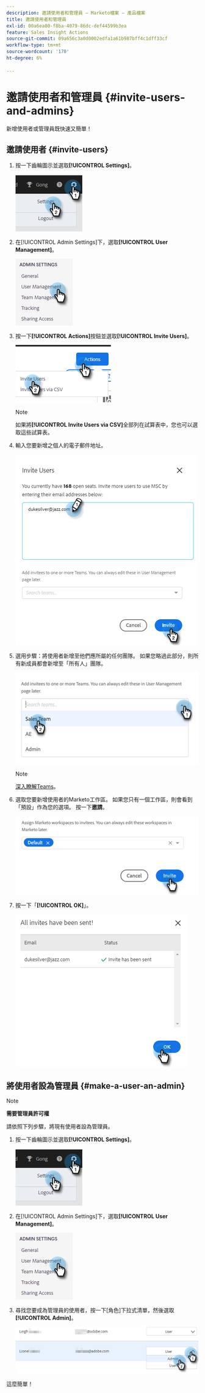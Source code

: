```yaml
---
description: 邀請使用者和管理員 — Marketo檔案 — 產品檔案
title: 邀請使用者和管理員
exl-id: 00a6ea00-f8ba-4079-86dc-def44599b3ea
feature: Sales Insight Actions
source-git-commit: 09a656c3a0d0002edfa1a61b987bff4c1dff33cf
workflow-type: tm+mt
source-wordcount: '170'
ht-degree: 6%

---
```


# 邀請使用者和管理員 {#invite-users-and-admins}

新增使用者或管理員既快速又簡單！

## 邀請使用者 {#invite-users}

1. 按一下齒輪圖示並選取&#x200B;**[!UICONTROL Settings]**。

   ![](assets/invite-users-and-admins-1.png)

1. 在[!UICONTROL Admin Settings]下，選取&#x200B;**[!UICONTROL User Management]**。

   ![](assets/invite-users-and-admins-2.png)

1. 按一下&#x200B;**[!UICONTROL Actions]**&#x200B;按鈕並選取&#x200B;**[!UICONTROL Invite Users]**。

   ![](assets/invite-users-and-admins-3.png)

   >[!NOTE]
   >
   >如果將&#x200B;**[!UICONTROL Invite Users via CSV]**&#x200B;全部列在試算表中，您也可以選取這些試算表。

1. 輸入您要新增之個人的電子郵件地址。

   ![](assets/invite-users-and-admins-4.png)

1. 選用步驟：將使用者新增至他們應所屬的任何團隊。 如果您略過此部分，則所有新成員都會新增至「所有人」團隊。

   ![](assets/invite-users-and-admins-5.png)

   >[!NOTE]
   >
   >[深入瞭解Teams](/help/marketo/product-docs/marketo-sales-insight/actions/admin/creating-a-team.md)。

1. 選取您要新增使用者的Marketo工作區。 如果您只有一個工作區，則會看到「預設」作為您的選項。 按一下&#x200B;**邀請**。

   ![](assets/invite-users-and-admins-6.png)

1. 按一下「**[!UICONTROL OK]**」。

   ![](assets/invite-users-and-admins-7.png)

## 將使用者設為管理員 {#make-a-user-an-admin}

>[!NOTE]
>
>**需要管理員許可權**

請依照下列步驟，將現有使用者設為管理員。

1. 按一下齒輪圖示並選取&#x200B;**[!UICONTROL Settings]**。

   ![](assets/invite-users-and-admins-8.png)

1. 在[!UICONTROL Admin Settings]下，選取&#x200B;**[!UICONTROL User Management]**。

   ![](assets/invite-users-and-admins-9.png)

1. 尋找您要成為管理員的使用者，按一下[角色]下拉式清單，然後選取&#x200B;**[!UICONTROL Admin]**。

   ![](assets/invite-users-and-admins-10.png)

這麼簡單！
